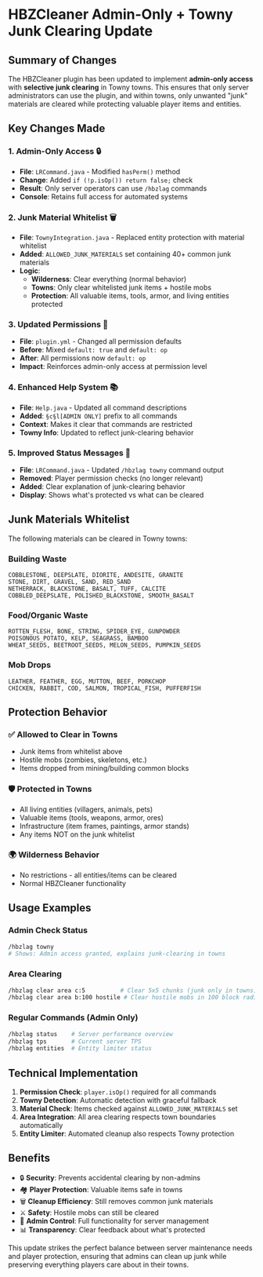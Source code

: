 # HBZCleaner Admin-Only + Towny Junk Clearing Update

## Summary of Changes

The HBZCleaner plugin has been updated to implement **admin-only access** with **selective junk clearing** in Towny towns. This ensures that only server administrators can use the plugin, and within towns, only unwanted "junk" materials are cleared while protecting valuable player items and entities.

## Key Changes Made

### 1. Admin-Only Access 🔒

- **File**: `LRCommand.java` - Modified `hasPerm()` method
- **Change**: Added `if (!p.isOp()) return false;` check
- **Result**: Only server operators can use `/hbzlag` commands
- **Console**: Retains full access for automated systems

### 2. Junk Material Whitelist 🗑️

- **File**: `TownyIntegration.java` - Replaced entity protection with material whitelist
- **Added**: `ALLOWED_JUNK_MATERIALS` set containing 40+ common junk materials
- **Logic**:
  - **Wilderness**: Clear everything (normal behavior)
  - **Towns**: Only clear whitelisted junk items + hostile mobs
  - **Protection**: All valuable items, tools, armor, and living entities protected

### 3. Updated Permissions 👑

- **File**: `plugin.yml` - Changed all permission defaults
- **Before**: Mixed `default: true` and `default: op`
- **After**: All permissions now `default: op`
- **Impact**: Reinforces admin-only access at permission level

### 4. Enhanced Help System 📚

- **File**: `Help.java` - Updated all command descriptions
- **Added**: `§c§l[ADMIN ONLY]` prefix to all commands
- **Context**: Makes it clear that commands are restricted
- **Towny Info**: Updated to reflect junk-clearing behavior

### 5. Improved Status Messages 💬

- **File**: `LRCommand.java` - Updated `/hbzlag towny` command output
- **Removed**: Player permission checks (no longer relevant)
- **Added**: Clear explanation of junk-clearing behavior
- **Display**: Shows what's protected vs what can be cleared

## Junk Materials Whitelist

The following materials can be cleared in Towny towns:

### Building Waste

```
COBBLESTONE, DEEPSLATE, DIORITE, ANDESITE, GRANITE
STONE, DIRT, GRAVEL, SAND, RED_SAND
NETHERRACK, BLACKSTONE, BASALT, TUFF, CALCITE
COBBLED_DEEPSLATE, POLISHED_BLACKSTONE, SMOOTH_BASALT
```

### Food/Organic Waste

```
ROTTEN_FLESH, BONE, STRING, SPIDER_EYE, GUNPOWDER
POISONOUS_POTATO, KELP, SEAGRASS, BAMBOO
WHEAT_SEEDS, BEETROOT_SEEDS, MELON_SEEDS, PUMPKIN_SEEDS
```

### Mob Drops

```
LEATHER, FEATHER, EGG, MUTTON, BEEF, PORKCHOP
CHICKEN, RABBIT, COD, SALMON, TROPICAL_FISH, PUFFERFISH
```

## Protection Behavior

### ✅ **Allowed to Clear in Towns**

- Junk items from whitelist above
- Hostile mobs (zombies, skeletons, etc.)
- Items dropped from mining/building common blocks

### 🛡️ **Protected in Towns**

- All living entities (villagers, animals, pets)
- Valuable items (tools, weapons, armor, ores)
- Infrastructure (item frames, paintings, armor stands)
- Any items NOT on the junk whitelist

### 🌍 **Wilderness Behavior**

- No restrictions - all entities/items can be cleared
- Normal HBZCleaner functionality

## Usage Examples

### Admin Check Status

```bash
/hbzlag towny
# Shows: Admin access granted, explains junk-clearing in towns
```

### Area Clearing

```bash
/hbzlag clear area c:5          # Clear 5x5 chunks (junk only in towns)
/hbzlag clear area b:100 hostile # Clear hostile mobs in 100 block radius
```

### Regular Commands (Admin Only)

```bash
/hbzlag status    # Server performance overview
/hbzlag tps       # Current server TPS
/hbzlag entities  # Entity limiter status
```

## Technical Implementation

1. **Permission Check**: `player.isOp()` required for all commands
2. **Towny Detection**: Automatic detection with graceful fallback
3. **Material Check**: Items checked against `ALLOWED_JUNK_MATERIALS` set
4. **Area Integration**: All area clearing respects town boundaries automatically
5. **Entity Limiter**: Automated cleanup also respects Towny protection

## Benefits

- 🔒 **Security**: Prevents accidental clearing by non-admins
- 🏘️ **Player Protection**: Valuable items safe in towns
- 🗑️ **Cleanup Efficiency**: Still removes common junk materials
- ⚔️ **Safety**: Hostile mobs can still be cleared
- 🔧 **Admin Control**: Full functionality for server management
- 📊 **Transparency**: Clear feedback about what's protected

This update strikes the perfect balance between server maintenance needs and player protection, ensuring that admins can clean up junk while preserving everything players care about in their towns.

